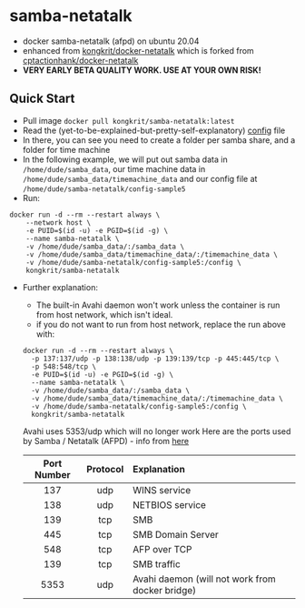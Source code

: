 # samba-netatalk
- docker samba-netatalk (afpd) on ubuntu 20.04
- enhanced from [kongkrit/docker-netatalk](https://github.com/kongkrit/docker-netatalk) which is forked from [cptactionhank/docker-netatalk](https://github.com/cptactionhank/docker-netatalk)
- **VERY EARLY BETA QUALITY WORK. USE AT YOUR OWN RISK!**

## Quick Start
- Pull image `docker pull kongkrit/samba-netatalk:latest`
- Read the (yet-to-be-explained-but-pretty-self-explanatory) [config]() file
- In there, you can see you need to create a folder per samba share, and a folder for time machine
- In the following example, we will put out samba data in `/home/dude/samba_data`, our time machine data in `/home/dude/samba_data/timemachine_data` and our config file at `/home/dude/samba-netatalk/config-sample5`
- Run:
```
docker run -d --rm --restart always \
    --network host \
    -e PUID=$(id -u) -e PGID=$(id -g) \
    --name samba-netatalk \
    -v /home/dude/samba_data/:/samba_data \
    -v /home/dude/samba_data/timemachine_data/:/timemachine_data \
    -v /home/dude/samba-netatalk/config-sample5:/config \
    kongkrit/samba-netatalk
```
- Further explanation:
  - The built-in Avahi daemon won't work unless the container is run from host network, which isn't ideal.
  - if you do not want to run from host network, replace the run above with:
  ```
  docker run -d --rm --restart always \
    -p 137:137/udp -p 138:138/udp -p 139:139/tcp -p 445:445/tcp \
    -p 548:548/tcp \
    -e PUID=$(id -u) -e PGID=$(id -g) \
    --name samba-netatalk \
    -v /home/dude/samba_data/:/samba_data \
    -v /home/dude/samba_data/timemachine_data/:/timemachine_data \
    -v /home/dude/samba-netatalk/config-sample5:/config \
    kongkrit/samba-netatalk
  ```
  Avahi uses 5353/udp which will no longer work Here are the ports used by Samba / Netatalk (AFPD) - info from [here](https://support.apple.com/en-us/HT202944)
  
  |Port Number|Protocol|Explanation|
  |:---------:|:------:|:----------|
  | 137 | udp | WINS service |
  | 138 | udp | NETBIOS service |
  | 139 | tcp | SMB |
  | 445 | tcp | SMB Domain Server |
  | 548 | tcp | AFP over TCP |
  | 139 | tcp | SMB traffic |
  |5353 | udp | Avahi daemon (will not work from docker bridge) |
